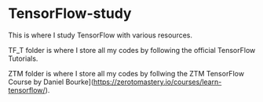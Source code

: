 # TensorFlow-study

This is where I study TensorFlow with various resources.

TF_T folder is where I store all my codes by following the official TensorFlow Tutorials.

ZTM folder is where I store all my codes by follwing the ZTM TensorFlow Course by Daniel Bourke](https://zerotomastery.io/courses/learn-tensorflow/). 
